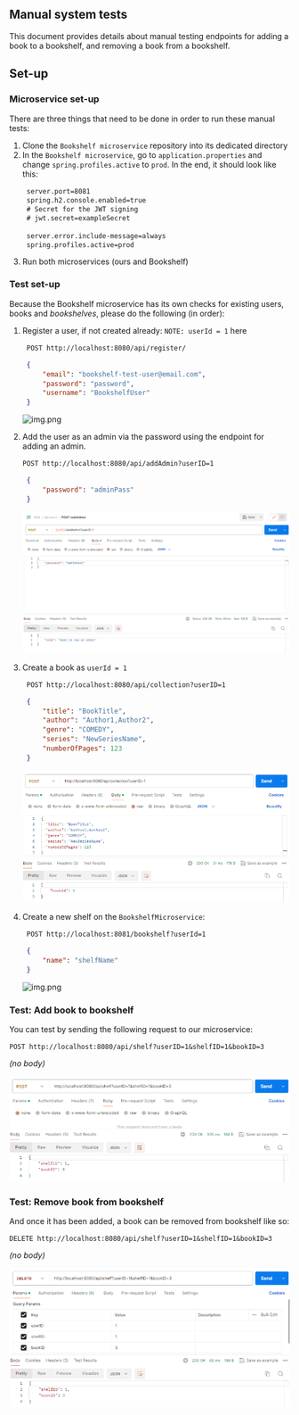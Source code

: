 ## Manual system tests ##
This document provides details about manual testing endpoints for adding a book to a bookshelf, and removing a book from a bookshelf.

## Set-up ##

### Microservice set-up ###
There are three things that need to be done in order to  run these manual tests:

1. Clone the `Bookshelf microservice` repository into its dedicated directory
2. In the `Bookshelf microservice`, go to `application.properties` and change `spring.profiles.active` to `prod`. In the end, it should look like this:
   ```properties
    server.port=8081
    spring.h2.console.enabled=true
    # Secret for the JWT signing
    # jwt.secret=exampleSecret
    
    server.error.include-message=always
    spring.profiles.active=prod
    ```
3. Run both microservices (ours and Bookshelf)

### Test set-up ###
Because the Bookshelf microservice has its own checks for existing users, books and _bookshelves_, please do the following (in order):

1. Register a user, if not created already: `NOTE: userId = 1` here
   ```http request
    POST http://localhost:8080/api/register/
    ```
   ```json
    {
        "email": "bookshelf-test-user@email.com",
        "password": "password",
        "username": "BookshelfUser"
    }
    ```
   
   ![img.png](screenshots/userRegisterChangePasswordGetFlow/registerUserRequest.png)
2. Add the user as an admin via the password using the endpoint for adding an admin.
   ```http request
   POST http://localhost:8080/api/addAdmin?userID=1 
   ```

   ```json
    {
        "password": "adminPass"
    } 
   ```
   ![img.png](screenshots/update_delete_book_flow/add-admin.png)
3. Create a book as `userId = 1`
   ```http request
    POST http://localhost:8080/api/collection?userID=1
   ```
   ```json
    {
        "title": "BookTitle",
        "author": "Author1,Author2",
        "genre": "COMEDY",
        "series": "NewSeriesName",
        "numberOfPages": 123
    }
   ```
   ![img.png](screenshots/bookshelfAddRemoveBooksFlow/addBook.png)
4. Create a new shelf on the `BookshelfMicroservice`:
   ```http request
    POST http://localhost:8081/bookshelf?userId=1
    ```
   ```json
    {
        "name": "shelfName"
    }
    ```
   ![img.png](screenshots/bookshelfAddRemoveBooksFlow/createShelf.png)

### Test: Add book to bookshelf ###
You can test by sending the following request to our microservice:
```http request
POST http://localhost:8080/api/shelf?userID=1&shelfID=1&bookID=3
```
_(no body)_

![img.png](screenshots/bookshelfAddRemoveBooksFlow/addToBookshelf.png)

### Test: Remove book from bookshelf ###
And once it has been added, a book can be removed from bookshelf like so:
```http request
DELETE http://localhost:8080/api/shelf?userID=1&shelfID=1&bookID=3
```
_(no body)_

![img.png](screenshots/bookshelfAddRemoveBooksFlow/removeFromBookshelf.png)